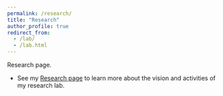 ```yaml
---
permalink: /research/
title: "Research"
author_profile: true
redirect_from: 
  - /lab/
  - /lab.html
---
```


Research page.
- See my [Research page](research) to learn more about the vision and activities of my research lab.

